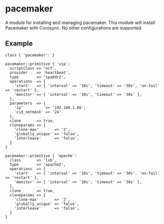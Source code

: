 # pacemaker

A module for installing and managing pacemaker. This module will install
Pacemaker with Corosync. No other configurations are supported.

## Example

    class { 'pacemaker': }

    pacemaker::primitive { 'vip':
      scriptclass => 'ocf',
      provider    => 'heartbeat',
      type        => 'ipaddr2',
      operations  => {
        'start'   => { 'interval' => '10s', 'timeout' => '30s', 'on-fail' => 'restart' },
        'monitor' => { 'interval' => '10s', 'timeout' => '30s' },
      },
      parameters  => {
        'ip'          => '192.168.1.66',
        'cid_netmask' => '24'
      },
      clone       => true,
      cloneparams => {
        'clone-max'       => '2',
        'globally_unique' => 'false',
        'interleave'      => 'false',
      }
    }

    pacemaker::primitive { 'apache':
      class       => 'lsb',
      type        => 'apache2',
      operations  => {
        'start'   => { 'interval' => '10s', 'timeout' => '30s', 'on-fail' => 'restart' },
        'monitor' => { 'interval' => '10s', 'timeout' => '30s' },
      },
      clone       => true,
      cloneparams => {
        'clone-max'       => '2',
        'globally_unique' => 'false',
        'interleave'      => 'false',
      }
    }
